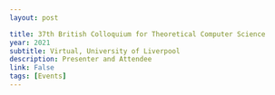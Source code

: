 ```yaml
---
layout: post

title: 37th British Colloquium for Theoretical Computer Science
year: 2021
subtitle: Virtual, University of Liverpool
description: Presenter and Attendee
link: False
tags: [Events]
---
```


